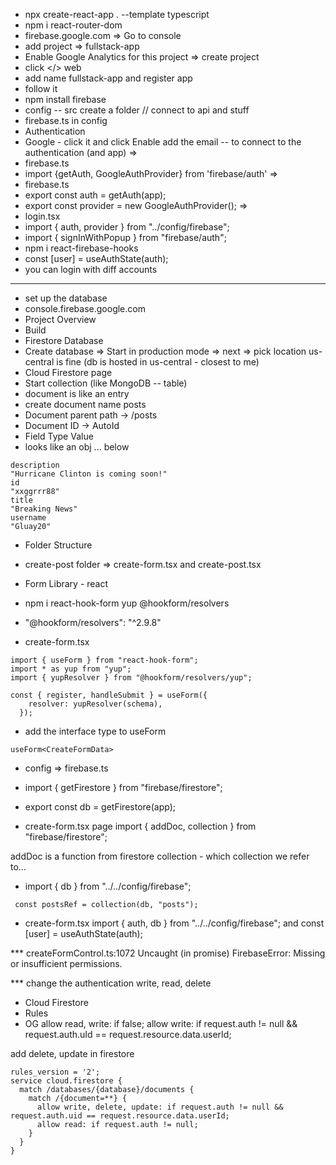 - npx create-react-app . --template typescript
- npm i react-router-dom
- firebase.google.com => Go to console
- add project => fullstack-app
- Enable Google Analytics for this project => create project
- click </> web
- add name fullstack-app and register app
- follow it
- npm install firebase
- config -- src create a folder // connect to api and stuff
- firebase.ts in config
- Authentication
- Google - click it and click Enable add the email -- to connect to the authentication (and app)
  =>
- firebase.ts
- import {getAuth, GoogleAuthProvider} from 'firebase/auth'
  =>
- firebase.ts
- export const auth = getAuth(app);
- export const provider = new GoogleAuthProvider();
  =>
- login.tsx
- import { auth, provider } from "../config/firebase";
- import { signInWithPopup } from "firebase/auth";
  <!-- there are tons of signIn and stuff in there.. -->
  <!-- you can login with diff users and the app can updates -->
- npm i react-firebase-hooks
- const [user] = useAuthState(auth);
- you can login with diff accounts

---

- set up the database
- console.firebase.google.com
- Project Overview
- Build
- Firestore Database
- Create database => Start in production mode => next => pick location us-central is fine (db is hosted in us-central - closest to me)
- Cloud Firestore page
- Start collection (like MongoDB -- table)
- document is like an entry
- create document name posts
- Document parent path -> /posts
- Document ID -> AutoId
- Field Type Value
- looks like an obj ... below

```
description
"Hurricane Clinton is coming soon!"
id
"xxggrrr88"
title
"Breaking News"
username
"Gluay20"
```

- Folder Structure
- create-post folder => create-form.tsx and create-post.tsx

- Form Library - react
- npm i react-hook-form yup @hookform/resolvers
- "@hookform/resolvers": "^2.9.8"

- create-form.tsx

```
import { useForm } from "react-hook-form";
import * as yup from "yup";
import { yupResolver } from "@hookform/resolvers/yup";
```

```
const { register, handleSubmit } = useForm({
    resolver: yupResolver(schema),
  });
```

- add the interface type to useForm

```
useForm<CreateFormData>
```

- config => firebase.ts
- import { getFirestore } from "firebase/firestore";
- export const db = getFirestore(app);

- create-form.tsx page
  import { addDoc, collection } from "firebase/firestore";

addDoc is a function from firestore
collection - which collection we refer to...

- import { db } from "../../config/firebase";

```
 const postsRef = collection(db, "posts");
```

- create-form.tsx
  import { auth, db } from "../../config/firebase";
  and
  const [user] = useAuthState(auth);

\*\*\* createFormControl.ts:1072 Uncaught (in promise) FirebaseError: Missing or insufficient permissions.

\*\*\* change the authentication write, read, delete

- Cloud Firestore
- Rules
- OG allow read, write: if false;
  allow write: if request.auth != null && request.auth.uId == request.resource.data.userId;

add delete, update in firestore

```
rules_version = '2';
service cloud.firestore {
  match /databases/{database}/documents {
    match /{document=**} {
      allow write, delete, update: if request.auth != null && request.auth.uid == request.resource.data.userId;
      allow read: if request.auth != null;
    }
  }
}
```
